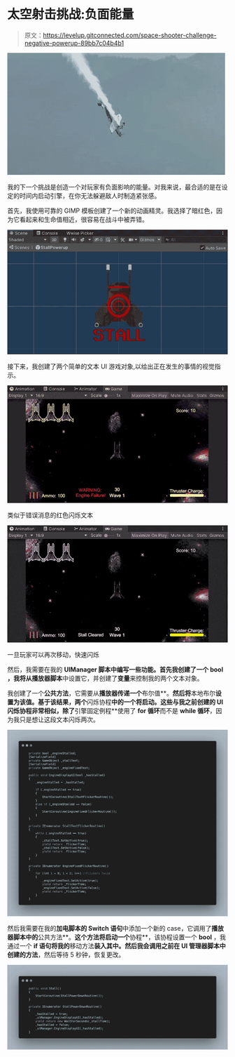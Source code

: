 # 太空射击挑战:负面能量

> 原文：<https://levelup.gitconnected.com/space-shooter-challenge-negative-powerup-89bb7c04b4b1>

![](img/7771127bfd49eb1b9932b801c705c046.png)

我的下一个挑战是创造一个对玩家有负面影响的能量。对我来说，最合适的是在设定的时间内启动引擎，在你无法躲避敌人时制造紧张感。

首先，我使用可靠的 GIMP 模板创建了一个新的动画精灵。我选择了暗红色，因为它看起来和生命值相近，很容易在战斗中被弄错。

![](img/90754e4fcf89ff3137934cacc3fdc3d3.png)

接下来，我创建了两个简单的文本 UI 游戏对象,以给出正在发生的事情的视觉指示。

![](img/495ad05ec4092fe865a00474bafea25d.png)

类似于错误消息的红色闪烁文本

![](img/7d631f5248432f544d7d1329764d3d83.png)

一旦玩家可以再次移动，快速闪烁

然后，我需要在我的 **UIManager 脚本中编写一些功能。**首先我创建了一个 **bool** ，我将从**播放器脚本**中设置它，并创建了**变量**来控制我的两个文本对象。

我创建了一个**公共方法**，它需要从**播放器传递一个**布尔值**。**然后将**本地布尔**设置为该值。基于该结果，两个**闪烁协程**中的一个将启动。这些与我之前创建的 **UI 闪烁协程**非常相似，除了**引擎固定例程**使用了 **for 循环**而不是 **while 循环**，因为我只是想让这段文本闪烁两次。

![](img/65068428d6db3d9dec1b4267f78293c6.png)

然后我需要在我的**加电脚本的 Switch 语句**中添加一个新的 case，它调用了**播放器脚本中的**公共方法**。**这个方法将启动一个**协程**，该协程设置一个 **bool** ，我通过一个 **if 语句将我的**移动方法**装入其中。**然后我会调用之前在 **UI 管理器脚本**中创建的**方法**，然后等待 5 秒钟，恢复更改。

![](img/9a06ea5c50d0a8cb69b55b1e7557af02.png)